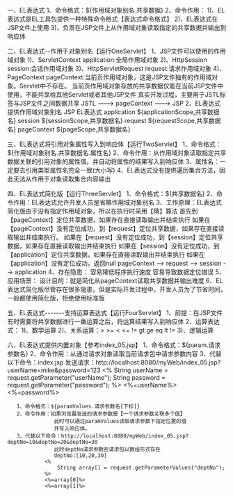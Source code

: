 一、EL表达式
   1、命令格式：${作用域对象别名.共享数据}
   2、命令作用：
              1)、EL表达式是EL工具包提供一种特殊命令格式【表达式命令格式】
              2)、EL表达式在JSP文件上使用
              3)、负责在JSP文件上从作用域对象读取指定的共享数据并输出到响应体

二、EL表达式--作用于对象别名【运行OneServlet】
    1、JSP文件可以使用的作用域对象
       1)、ServletContext          application:全局作用域对象
       2)、HttpSession             session:会话作用域对象
       3)、HttpServletRequest      request:请求作用域对象
       4)、PageContext             pageContext:当前页作用域对象，这是JSP文件独有的作用域对象。Servlet中不存在。
                                               当前页作用域对象存放的共享数据仅能在当前JSP文件中使用，不能共享给其他Servlet或者其他JSP文件
                                               真实开发过程，主要用于JSTL标签与JSP文件之间数据共享
                                               JSTL ---> pageContext ---> JSP
    2、EL表达式提供作用域对象别名
       JSP                      EL表达式
       application              ${applicationScope,共享数据名}
       session                  ${sessionScope,共享数据名}
       request                  ${requestScope,共享数据名}
       pageContext              ${pageScope,共享数据名}

三、EL表达式将引用对象属性写入到响应体【运行TwoServlet】
   1、命令格式：${作用域对象别名.共享数据名.属性名}
   2、命令作用：从作用域对象读取指定共享数据关联的引用对象的属性值。并自动将属性的结果写入到响应体
   3、属性名：一定要去引用类型属性名完全一致(大小写)
   4、EL表达式没有提供遍历集合方法，因此无法从作用于对象读取集合内容输出

四、EL表达式简化版【运行ThreeServlet】
   1、命令格式：${共享数据名}
   2、命令作用：EL表达式允许开发人员是省略作用域对象别名
   3、工作原理：EL表达式简化版由于没有指定作用域对象，所以在执行时采用【猜】算法
              首先到【pageContext】定位共享数据，如果存在直接读取输出并结束执行
              如果在【pageContext】没有定位成功，到【request】定位共享数据，如果存在直接读取输出并结束执行。
              如果在【request】没有定位成功，到【session】定位共享数据，如果存在直接读取输出并结束执行
              如果在【session】没有定位成功，到【application】定位共享数据，如果存在直接读取输出并结束执行
              如果在【application】没有定位成功，返回null
              pageContext --> request --> session --> application
   4、存在隐患：
             容易降低程序执行速度
             容易导致数据定位错误
   5、应用场景：
            设计目的：就是简化从pageContext读取共享数据并输出难度
   6、EL表达式简化版尽管存在很多隐患，但是实际开发过程中，开发人员为了节省时间，一般都使用简化版，拒绝使用标准版

五、EL表达式-------支持运算表达式【运行FourServlet】
   1、前提：在JSP文件有时需要将共享数据进行一番运算之后，将运算结果写入到响应体
   2、运算表达式：
               1)、数学运算
               2)、关系运算：>   >=   <   <=   !=
                           gt  ge   eq   lt   !=
               3)、逻辑运算

六、EL表达式提供内置对象【参考index_05.jsp】
   1、命令格式：${param.请求参数名}
   2、命令作用：从通过请求对象读取当前请求包中请求参数内容
   3、代替以下命令：index.jsp
               发送请求：http://localhost:8080/myWeb/index_05.jsp?userName=mike&password=123
               <%
               String userName = request.getParameter("userName");
               String password = request.getParameter("password");
               %>
               <%=userName%>
               <%=password%>

       1、命令格式：${paramValues.请求参数名[下标]}
       2、命令作用：如果浏览器发送的请求参数是【一个请求参数关联多个值】
                   此时可以通过paramValues读取请求参数下指定位置的值
                   并写入响应体。
       3、代替以下命令：http://localhost:8080/myWeb/index_05.jsp?deptNo=10&deptNo=20&deptNo=30
                   此时deptNo请求参数在请求包以数组形式存在
                   deptNo:[10,20,30]
                <%
                    String array[] = request.getParameterValues("deptNo");
                %>
                <%=array[0]%>
                <%=array[1]%>